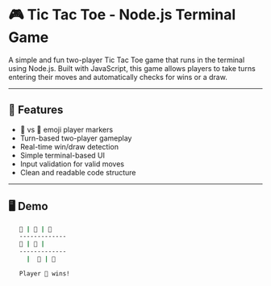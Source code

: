 # 🎮 Tic Tac Toe - Node.js Terminal Game

A simple and fun two-player Tic Tac Toe game that runs in the terminal using Node.js. Built with JavaScript, this game allows players to take turns entering their moves and automatically checks for wins or a draw.

---

## 📌 Features

- 🐐 vs 🍇 emoji player markers
- Turn-based two-player gameplay
- Real-time win/draw detection
- Simple terminal-based UI
- Input validation for valid moves
- Clean and readable code structure

---

## 🖥️ Demo

```bash
   🐐 | 🍇 | 🐐
   -------------
   🍇 | 🐐 |  
   -------------
     |  🍇 | 🐐

   Player 🐐 wins!
